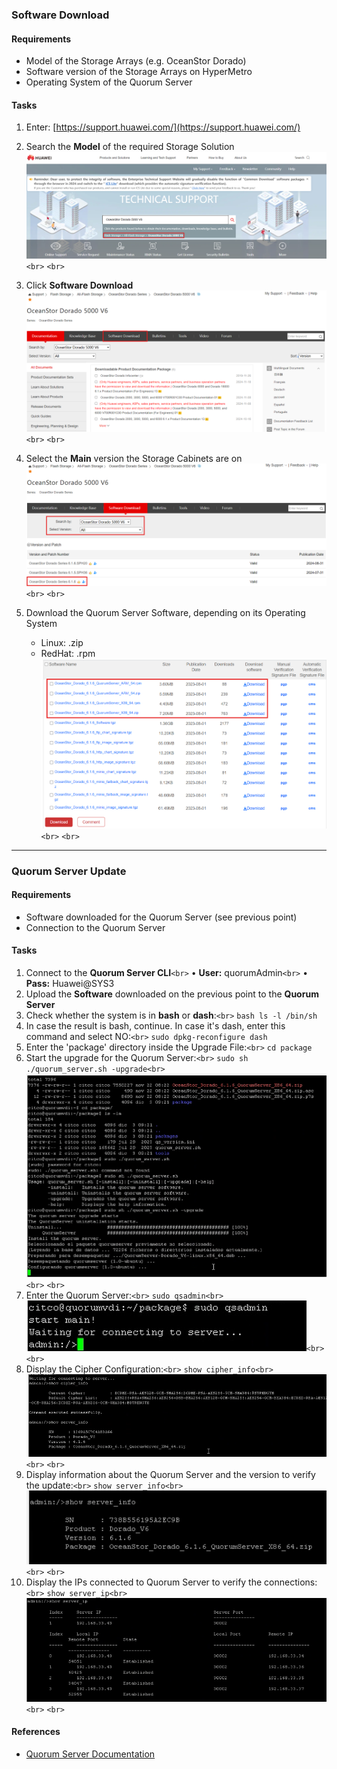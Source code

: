 ### **Software Download**

#### Requirements

- Model of the Storage Arrays (e.g. OceanStor Dorado)
- Software version of the Storage Arrays on HyperMetro
- Operating System of the Quorum Server

#### Tasks

1. Enter: [https://support.huawei.com/](https://support.huawei.com/)
2. Search the **Model** of the required Storage Solution
   ![QuorumUpdate001](../../Images/QuorumUpdate001.png)`<br>`
   `<br>`
3. Click **Software Download**
   ![QuorumUpdate002](../../Images/QuorumUpdate002.png)`<br>`
   `<br>`
4. Select the **Main** version the Storage Cabinets are on
   ![QuorumUpdate003](../../Images/QuorumUpdate003.png)`<br>`
   `<br>`
5. Download the Quorum Server Software, depending on its Operating System

   - Linux: .zip
   - RedHat: .rpm
     ![QuorumUpdate004](../../Images/QuorumUpdate004.png)`<br>`
     `<br>`

---

### **Quorum Server Update**

#### Requirements

- Software downloaded for the Quorum Server (see previous point)
- Connection to the Quorum Server

#### Tasks

1. Connect to the **Quorum Server CLI**`<br>`
   • **User:** quorumAdmin`<br>`
   • **Pass:** Huawei@SYS3
2. Upload the **Software** downloaded on the previous point to the **Quorum Server**
3. Check whether the system is in **bash** or **dash**:`<br>`
   `bash ls -l /bin/sh`
4. In case the result is bash, continue. In case it's dash, enter this command and select NO:`<br>`
   `sudo dpkg-reconfigure dash`
5. Enter the 'package' directory inside the Upgrade File:`<br>`
   `cd package`
6. Start the upgrade for the Quorum Server:`<br>`
   `sudo sh ./quorum_server.sh -upgrade<br>`
   ![QuorumUpdate005](../../Images/QuorumUpdate005.png)`<br>`
   `<br>`
7. Enter the Quorum Server:`<br>`
   `sudo qsadmin<br>`
   ![QuorumUpdate006](../../Images/QuorumUpdate006.png)`<br>`
   `<br>`
8. Display the Cipher Configuration:`<br>`
   `show cipher_info<br>`
   ![QuorumUpdate007](../../Images/QuorumUpdate007.png)`<br>`
   `<br>`
9. Display information about the Quorum Server and the version to verify the update:`<br>`
   `show server_info<br>`
   ![QuorumUpdate008](../../Images/QuorumUpdate008.png)`<br>`
   `<br>`
10. Display the IPs connected to Quorum Server to verify the connections:`<br>`
    `show server_ip<br>`
    ![QuorumUpdate009](../../Images/QuorumUpdate009.png)`<br>`
    `<br>`

#### References

- [Quorum Server Documentation](https://support.huawei.com/enterprise/en/doc/EDOC1100112636/b2a6b05f/installing-quorum-server-software)
